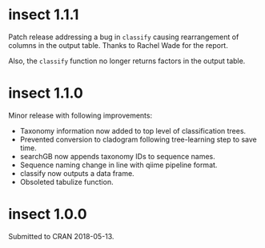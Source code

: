 # insect 1.1.1

Patch release addressing a bug in `classify` causing rearrangement
of columns in the output table. Thanks to Rachel Wade for the report.

Also, the `classify` function no longer returns factors in the output 
table.



# insect 1.1.0

Minor release with following improvements: 

* Taxonomy information now added to top level of classification trees.
* Prevented conversion to cladogram following tree-learning step to save time.
* searchGB now appends taxonomy IDs to sequence names.
* Sequence naming change in line with qiime pipeline format.
* classify now outputs a data frame.
* Obsoleted tabulize function.

# insect 1.0.0

Submitted to CRAN 2018-05-13.
